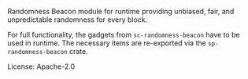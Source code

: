 Randomness Beacon module for runtime providing unbiased, fair, and unpredictable randomness for
every block.

For full functionality, the gadgets from `sc-randomness-beacon` have to be used in runtime.
The necessary items are re-exported via the `sp-randomness-beacon` crate.

License: Apache-2.0
